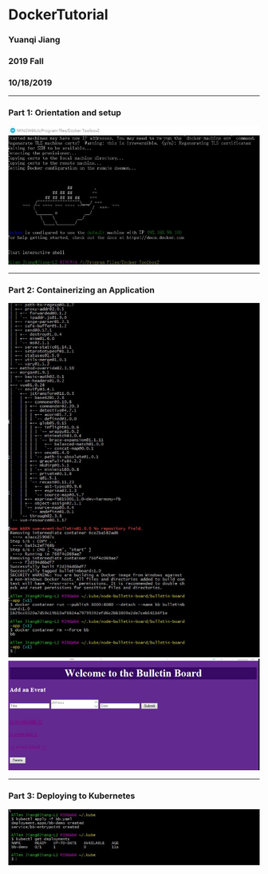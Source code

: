 # DockerTutorial

### Yuanqi Jiang

### 2019 Fall

### 10/18/2019

--------------

### Part 1: Orientation and setup
![Part 1](/images/p1.jpg)

--------------

### Part 2: Containerizing an Application
![Part 2](/images/p2.jpg)
![Part 2](/images/p2_2.jpg)

--------------

### Part 3: Deploying to Kubernetes
![Part 3](/images/p3.jpg)
